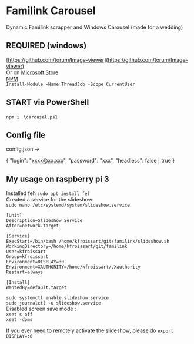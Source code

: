 # Familink Carousel
Dynamic Familink scrapper and Windows Carousel (made for a wedding)

## REQUIRED (windows)
[https://github.com/torum/Image-viewer](https://github.com/torum/Image-viewer)   
Or on [Microsoft Store](https://www.microsoft.com/fr-fr/p/simple-image-viewer/9nnzpqd4wjck?rtc=1&activetab=pivot:overviewtab)   
[NPM](https://nodejs.org/en/download/)   
`Install-Module -Name ThreadJob -Scope CurrentUser`   

## START via PowerShell
`npm i`
`.\carousel.ps1`

## Config file
config.json -> 

{
	"login": "xxxx@xx.xxx",
	"password": "xxx",
	"headless": false | true
}

## My usage on raspberry pi 3
Installed feh `sudo apt install fef`   
Created a service for the slideshow:   
`sudo nano /etc/systemd/system/slideshow.service`   
```
[Unit]
Description=Slideshow Service
After=network.target

[Service]
ExecStart=/bin/bash /home/kfroissart/git/familink/slideshow.sh
WorkingDirectory=/home/kfroissart/git/familink
User=kfroissart
Group=kfroissart
Environment=DISPLAY=:0
Environment=XAUTHORITY=/home/kfroissart/.Xauthority
Restart=always

[Install]
WantedBy=default.target
```   
`sudo systemctl enable slideshow.service`   
`sudo journalctl -u slideshow.service`  
Disabled screen save mode :    
`xset s off`    
`xset -dpms`



If you ever need to remotely activate the slideshow, please do `export DISPLAY=:0`
